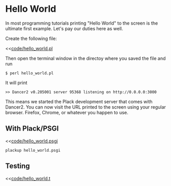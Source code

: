 # Hello World

In most programming tutorials printing "Hello World" to the screen is the ultimate first example. Let's pay our duties here as well.

Create the following file:

<<[code/hello_world.pl](code/hello_world.pl)

Then open the terminal window in the directoy where you saved the file and run

```
$ perl hello_world.pl
```

It will print

```
>> Dancer2 v0.205001 server 95368 listening on http://0.0.0.0:3000
```

This means we started the Plack development server that comes with Dancer2.
You can now visit the URL printed to the screen using your regular browser. Firefox, Chrome, or whatever you happen to use.

## With Plack/PSGI

<<[code/hello_world.psgi](code/hello_world.psgi)

```
plackup hello_world.psgi
```

## Testing



<<[code/hello_world.t](code/hello_world.t)

